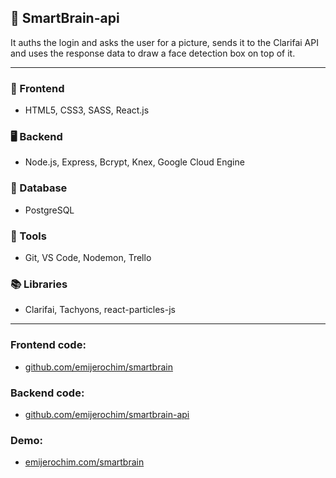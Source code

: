 ## 🧠 SmartBrain-api

It auths the login and asks the user for a picture, sends it to the Clarifai API and uses the response data to draw a face detection box on top of it.

_________________________

### 📱 Frontend
* HTML5, CSS3, SASS, React.js

### 🖥️ Backend
* Node.js, Express, Bcrypt, Knex, Google Cloud Engine

### 💾 Database
* PostgreSQL

### 🧰 Tools
* Git, VS Code, Nodemon, Trello

### 📚 Libraries
* Clarifai, Tachyons, react-particles-js

________________

### Frontend code:
* [github.com/emijerochim/smartbrain](http://github.com/emijerochim/smartbrain)

### Backend code:
* [github.com/emijerochim/smartbrain-api](http://github.com/emijerochim/smartbrain-api)

### Demo:
* [emijerochim.com/smartbrain](http://emijerochim.com/smartbrain)
